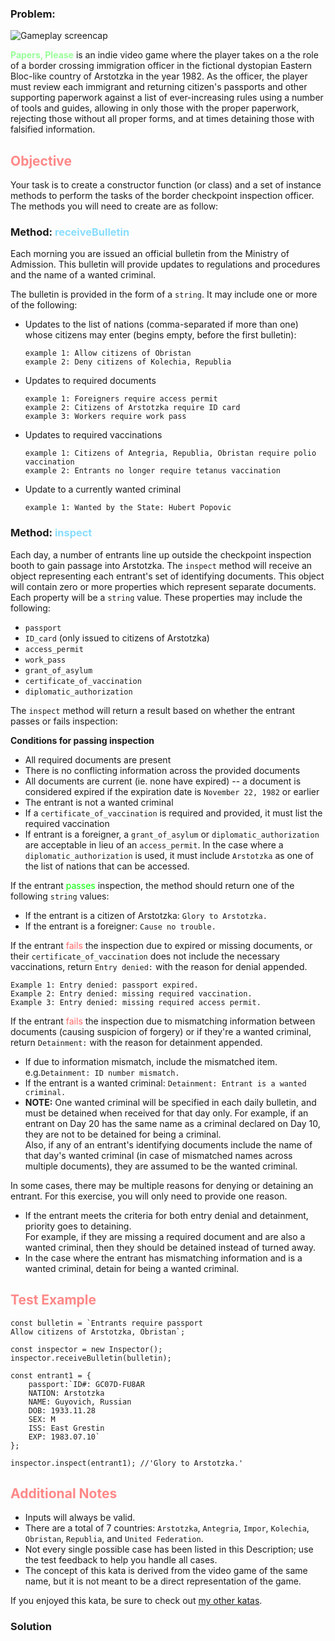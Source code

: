 ### Problem:
<p><img src="https://i.imgur.com/mYgmiOz.jpg" alt="Gameplay screencap"></p>
<p><a href="https://en.wikipedia.org/wiki/Papers%2C_Please" style="color:#9f9;text-decoration:none" target="_blank"><b>Papers, Please</b></a> is an indie video game where the player takes on a the role of a border crossing immigration officer in the fictional dystopian Eastern Bloc-like country of Arstotzka in the year 1982. As the officer, the player must review each immigrant and returning citizen&apos;s passports and other supporting paperwork against a list of ever-increasing rules using a number of tools and guides, allowing in only those with the proper paperwork, rejecting those without all proper forms, and at times detaining those with falsified information.</p>

<h2 style="color:#f88">Objective</h2>
<p>Your task is to create a constructor function (or class) and a set of instance methods to perform the tasks of the border checkpoint inspection officer. The methods you will need to create are as follow:</p>

<h3>Method: <span style="color:#8df">receiveBulletin</span></h3>
<p>Each morning you are issued an official bulletin from the Ministry of Admission. This bulletin will provide updates to regulations and procedures and the name of a wanted criminal.</p>
<p>The bulletin is provided in the form of a <code>string</code>. It may include one or more of the following:</p>

<ul>
<li>Updates to the list of nations (comma-separated if more than one) whose citizens may enter (begins empty, before the first bulletin):<pre><code>example 1: Allow citizens of Obristan
example 2: Deny citizens of Kolechia, Republia</code></pre></li>
<li>Updates to required documents<pre><code>example 1: Foreigners require access permit
example 2: Citizens of Arstotzka require ID card
example 3: Workers require work pass</code></pre></li>
<li>Updates to required vaccinations<pre><code>example 1: Citizens of Antegria, Republia, Obristan require polio vaccination
example 2: Entrants no longer require tetanus vaccination</code></pre></li>
<li>Update to a currently wanted criminal<pre><code>example 1: Wanted by the State: Hubert Popovic</code></pre></li>
</ul>
<h3>Method: <span style="color:#8df">inspect</span></h3>
<p>Each day, a number of entrants line up outside the checkpoint inspection booth to gain passage into Arstotzka. The <code>inspect</code> method will receive an object representing each entrant&apos;s set of identifying documents. This object will contain zero or more properties which represent separate documents. Each property will be a <code>string</code> value. These properties may include the following:</p>
<ul>
    <li><code>passport</code></li>
    <li><code>ID_card</code> (only issued to citizens of Arstotzka)</li>
    <li><code>access_permit</code></li>
    <li><code>work_pass</code></li>
    <li><code>grant_of_asylum</code></li>
    <li><code>certificate_of_vaccination</code></li>
    <li><code>diplomatic_authorization</code></li>
</ul>

<p>The <code>inspect</code> method will return a result based on whether the entrant passes or fails inspection:</p>
<p><b>Conditions for passing inspection</b></p>
<ul>
    <li>All required documents are present</li>
    <li>There is no conflicting information across the provided documents</li>
    <li>All documents are current (ie. none have expired) -- a document is considered expired if the expiration date is <code>November 22, 1982</code> or earlier</li>
    <li>The entrant is not a wanted criminal</li>
    <li>If a <code>certificate_of_vaccination</code> is required and provided, it must list the required vaccination</li>
    <li>If entrant is a foreigner, a <code>grant_of_asylum</code> or <code>diplomatic_authorization</code> are acceptable in lieu of an <code>access_permit</code>. In the case where a <code>diplomatic_authorization</code> is used, it must include <code>Arstotzka</code> as one of the list of nations that can be accessed.</li>
</ul>
<p>If the entrant <span style="color:#0f0">passes</span> inspection, the method should return one of the following <code>string</code> values:</p>
<ul>
    <li>If the entrant is a citizen of Arstotzka: <code>Glory to Arstotzka.</code></li>
    <li>If the entrant is a foreigner: <code>Cause no trouble.</code></li>
</ul>

<p>If the entrant <span style="color:#f66">fails</span> the inspection due to expired or missing documents, or their <code>certificate_of_vaccination</code> does not include the necessary vaccinations, return <code>Entry denied:</code> with the reason for denial appended.</p>
<pre><code>Example 1: Entry denied: passport expired.
Example 2: Entry denied: missing required vaccination.
Example 3: Entry denied: missing required access permit.</code></pre><p>If the entrant <span style="color:#f66">fails</span> the inspection due to mismatching information between documents (causing suspicion of forgery) or if they&apos;re a wanted criminal, return <code>Detainment:</code> with the reason for detainment appended.</p>
<ul>
    <li>If due to information mismatch, include the mismatched item. e.g.<code>Detainment: ID number mismatch.</code></li>
    <li>If the entrant is a wanted criminal: <code>Detainment: Entrant is a wanted criminal.</code></li>
    <li><b>NOTE:</b> One wanted criminal will be specified in each daily bulletin, and must be detained when received for that day only. For example, if an entrant on Day 20 has the same name as a criminal declared on Day 10, they are not to be detained for being a criminal.<br>Also, if any of an entrant&apos;s identifying documents include the name of that day&apos;s wanted criminal (in case of mismatched names across multiple documents), they are assumed to be the wanted criminal.</li>
</ul>

<p>In some cases, there may be multiple reasons for denying or detaining an entrant. For this exercise, you will only need to provide one reason.</p>
<ul>
    <li>If the entrant meets the criteria for both entry denial and detainment, priority goes to detaining.<br>
    For example, if they are missing a required document and are also a wanted criminal, then they should be detained instead of turned away.</li>
    <li>In the case where the entrant has mismatching information and is a wanted criminal, detain for being a wanted criminal.</li>
</ul>

<h2 style="color:#f88">Test Example</h2>

<pre><code class="language-javascript"><span class="hljs-keyword">const</span> bulletin = <span class="hljs-string">`Entrants require passport
Allow citizens of Arstotzka, Obristan`</span>;

<span class="hljs-keyword">const</span> inspector = <span class="hljs-keyword">new</span> Inspector();
inspector.receiveBulletin(bulletin);

<span class="hljs-keyword">const</span> entrant1 = {
    <span class="hljs-attr">passport</span>:<span class="hljs-string">`ID#: GC07D-FU8AR
    NATION: Arstotzka
    NAME: Guyovich, Russian
    DOB: 1933.11.28
    SEX: M
    ISS: East Grestin
    EXP: 1983.07.10`</span>
};

inspector.inspect(entrant1); <span class="hljs-comment">//&apos;Glory to Arstotzka.&apos;</span></code></pre>
<pre style="display: none;"><code class="language-python">bulletin = <span class="hljs-string">&quot;&quot;&quot;Entrants require passport
Allow citizens of Arstotzka, Obristan&quot;&quot;&quot;</span>

inspector = Inspector()
inspector.receive_bulletin(bulletin)

entrant1 = {
    <span class="hljs-string">&quot;passport&quot;</span>: <span class="hljs-string">&quot;&quot;&quot;ID#: GC07D-FU8AR
    NATION: Arstotzka
    NAME: Guyovich, Russian
    DOB: 1933.11.28
    SEX: M
    ISS: East Grestin
    EXP: 1983.07.10&quot;&quot;&quot;</span>
}

inspector.inspect(entrant1) <span class="hljs-comment">#=&gt; &apos;Glory to Arstotzka.&apos;</span></code></pre>
<pre style="display: none;"><code class="language-java">String bulletin = <span class="hljs-string">&quot;Entrants require passport\n&quot;</span> +
    <span class="hljs-string">&quot;Allow citizens of Arstotzka, Obristan&quot;</span>;

Inspector inspector = <span class="hljs-keyword">new</span> Inspector();
inspector.receiveBulletin(bulletin);

Map&lt;String, String&gt; entrant1 = <span class="hljs-keyword">new</span> HashMap&lt;&gt;();
entrant1.put(<span class="hljs-string">&quot;passport&quot;</span>, <span class="hljs-string">&quot;ID#: GC07D-FU8AR\n&quot;</span> +
    <span class="hljs-string">&quot;NATION: Arstotzka\n&quot;</span> +
    <span class="hljs-string">&quot;NAME: Guyovich, Russian\n&quot;</span> +
    <span class="hljs-string">&quot;DOB: 1933.11.28\n&quot;</span> +
    <span class="hljs-string">&quot;SEX: M\n&quot;</span> +
    <span class="hljs-string">&quot;ISS: East Grestin\n&quot;</span> +
    <span class="hljs-string">&quot;EXP: 1983.07.10\n&quot;</span>
);

inspector.inspect(entrant1); <span class="hljs-comment">// &quot;Glory to Arstotzka.&quot;</span></code></pre>
<h2 style="color:#f88">Additional Notes</h2>

<ul>
<li>Inputs will always be valid.</li>
<li>There are a total of 7 countries: <code>Arstotzka</code>, <code>Antegria</code>, <code>Impor</code>, <code>Kolechia</code>, <code>Obristan</code>, <code>Republia</code>, and <code>United Federation</code>.</li>
<li>Not every single possible case has been listed in this Description; use the test feedback to help you handle all cases.</li>
<li>The concept of this kata is derived from the video game of the same name, but it is not meant to be a direct representation of the game.</li>
</ul>
<p>If you enjoyed this kata, be sure to check out <a href="https://www.codewars.com/users/docgunthrop/authored" target="_blank">my other katas</a>.</p>

### Solution